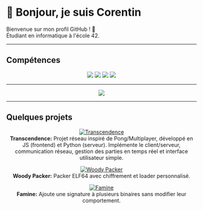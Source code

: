 # 👋 Bonjour, je suis Corentin

Bienvenue sur mon profil GitHub ! 🚀  
Étudiant en informatique à l'école 42.

---

## Compétences

<p align="center">
  <img src="https://img.shields.io/badge/C-blue?style=for-the-badge" />
  <img src="https://img.shields.io/badge/C++-blue?style=for-the-badge" />
  <img src="https://img.shields.io/badge/Assembler-blue?style=for-the-badge" />
  <img src="https://img.shields.io/badge/Python-blue?style=for-the-badge" />
</p>

---

<p align="center">
  <img src="https://github-readme-stats.vercel.app/api/top-langs/?username=Zarbiy&layout=compact&theme=tokyonight" />
</p>

---

## Quelques projets

<p align="center">
  <a href="https://github.com/lgernido/ft_transcendence">
    <img src="https://img.shields.io/badge/Transcendence-blue?style=for-the-badge" alt="Transcendence"/>
  </a><br>
  <strong>Transcendence:</strong> Projet réseau inspiré de Pong/Multiplayer, développé en JS (frontend) et Python (serveur). Implémente le client/serveur, communication réseau, gestion des parties en temps réel et interface utilisateur simple.
</p>

<p align="center">
  <a href="https://github.com/Zarbiy/Woody_woodpacker">
    <img src="https://img.shields.io/badge/Woody_Packer-blue?style=for-the-badge" alt="Woody Packer"/>
  </a><br>
  <strong>Woody Packer:</strong> Packer ELF64 avec chiffrement et loader personnalisé.
</p>

<p align="center">
  <a href="https://github.com/Zarbiy/Famine">
    <img src="https://img.shields.io/badge/Famine-blue?style=for-the-badge" alt="Famine"/>
  </a><br>
  <strong>Famine:</strong> Ajoute une signature à plusieurs binaires sans modifier leur comportement.
</p>



